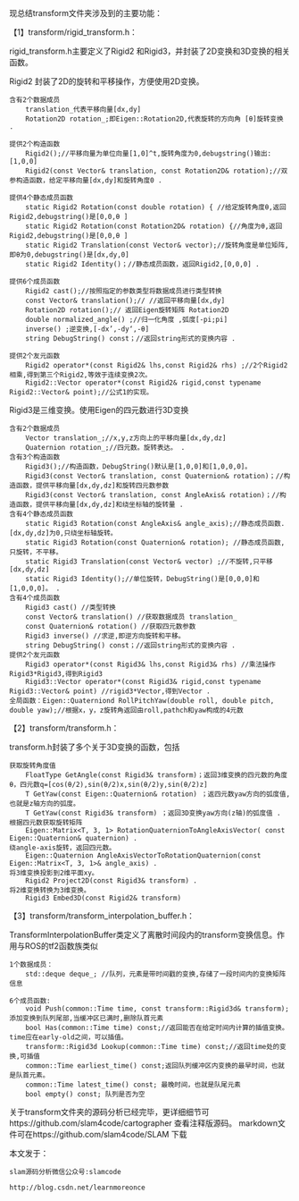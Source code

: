 现总结transform文件夹涉及到的主要功能：

【1】transform/rigid_transform.h：

rigid_transform.h主要定义了Rigid2 和Rigid3，并封装了2D变换和3D变换的相关函数。

Rigid2 封装了2D的旋转和平移操作，方便使用2D变换。

    含有2个数据成员
        translation_代表平移向量[dx,dy]
        Rotation2D rotation_;即Eigen::Rotation2D,代表旋转的方向角 [θ]旋转变换 .

    提供2个构造函数
        Rigid2();//平移向量为单位向量[1,0]^t,旋转角度为0,debugstring()输出:[1,0,0]
        Rigid2(const Vector& translation, const Rotation2D& rotation);//双参构造函数，给定平移向量[dx,dy]和旋转角度0 .

    提供4个静态成员函数
        static Rigid2 Rotation(const double rotation) { //给定旋转角度θ,返回Rigid2,debugstring()是[0,0,θ ]
        static Rigid2 Rotation(const Rotation2D& rotation) {//角度为θ,返回Rigid2,debugstring()是[0,0,θ ]
        static Rigid2 Translation(const Vector& vector);//旋转角度是单位矩阵,即θ为0,debugstring()是[dx,dy,0]
        static Rigid2 Identity()；//静态成员函数，返回Rigid2,[0,0,0] .

    提供6个成员函数
        Rigid2 cast();//按照指定的参数类型将数据成员进行类型转换
        const Vector& translation();// //返回平移向量[dx,dy]
        Rotation2D rotation();// 返回Eigen旋转矩阵 Rotation2D
        double normalized_angle() ;//归一化角度 ,弧度[-pi;pi]
        inverse() ;逆变换,[-dx’,-dy‘,-θ]
        string DebugString() const；//返回string形式的变换内容 .

    提供2个友元函数
        Rigid2 operator*(const Rigid2& lhs,const Rigid2& rhs) ;//2个Rigid2相乘,得到第三个Rigid2,等效于连续变换2次。
        Rigid2::Vector operator*(const Rigid2& rigid,const typename Rigid2::Vector& point);//公式1的实现。

Rigid3是三维变换。使用Eigen的四元数进行3D变换

    含有2个数据成员
        Vector translation_;//x,y,z方向上的平移向量[dx,dy,dz]
        Quaternion rotation_;//四元数。旋转表达。 .
    含有3个构造函数
        Rigid3();//构造函数，DebugString()默认是[1,0,0]和[1,0,0,0]。
        Rigid3(const Vector& translation, const Quaternion& rotation)；//构造函数，提供平移向量[dx,dy,dz]和旋转四元数参数
        Rigid3(const Vector& translation, const AngleAxis& rotation)；//构造函数，提供平移向量[dx,dy,dz]和绕坐标轴的旋转量 .
    含有4个静态成员函数
        static Rigid3 Rotation(const AngleAxis& angle_axis);//静态成员函数.[dx,dy,dz]为0,只绕坐标轴旋转。
        static Rigid3 Rotation(const Quaternion& rotation); //静态成员函数, 只旋转，不平移。
        static Rigid3 Translation(const Vector& vector) ;//不旋转,只平移[dx,dy,dz]
        static Rigid3 Identity();//单位旋转，DebugString()是[0,0,0]和[1,0,0,0]。 .
    含有4个成员函数
        Rigid3 cast() //类型转换
        const Vector& translation() //获取数据成员 translation_
        const Quaternion& rotation() //获取四元数参数
        Rigid3 inverse() //求逆,即逆方向旋转和平移。
        string DebugString() const；//返回string形式的变换内容 .
    提供2个友元函数
        Rigid3 operator*(const Rigid3& lhs,const Rigid3& rhs) //乘法操作Rigid3*Rigid3,得到Rigid3
        Rigid3::Vector operator*(const Rigid3& rigid,const typename Rigid3::Vector& point) //rigid3*Vector,得到Vector .
    全局函数：Eigen::Quaterniond RollPitchYaw(double roll, double pitch, double yaw);//根据x，y，z旋转角返回由roll,pathch和yaw构成的4元数


【2】transform/transform.h：

transform.h封装了多个关于3D变换的函数，包括

    获取旋转角度值
        FloatType GetAngle(const Rigid3& transform)；返回3维变换的四元数的角度θ，四元数q=[cos(θ/2),sin(θ/2)x,sin(θ/2)y,sin(θ/2)z]
        T GetYaw(const Eigen::Quaternion& rotation) ；返四元数yaw方向的弧度值,也就是z轴方向的弧度。
        T GetYaw(const Rigid3& transform) ；返回3D变换yaw方向(z轴)的弧度值 .
    根据四元数获取旋转矩阵
        Eigen::Matrix<T, 3, 1> RotationQuaternionToAngleAxisVector( const Eigen::Quaternion& quaternion) .
    绕angle-axis旋转，返回四元数。
        Eigen::Quaternion AngleAxisVectorToRotationQuaternion(const Eigen::Matrix<T, 3, 1>& angle_axis) .
    将3维变换投影到2维平面xy。
        Rigid2 Project2D(const Rigid3& transform) .
    将2维变换转换为3维变换。
        Rigid3 Embed3D(const Rigid2& transform)


【3】transform/transform_interpolation_buffer.h：

TransformInterpolationBuffer类定义了离散时间段内的transform变换信息。作用与ROS的tf2函数族类似

    1个数据成员：
        std::deque deque_; //队列，元素是带时间戳的变换,存储了一段时间内的变换矩阵信息

    6个成员函数:
        void Push(common::Time time, const transform::Rigid3d& transform);添加变换到队列尾部,当缓冲区已满时,删除队首元素
        bool Has(common::Time time) const;//返回能否在给定时间内计算的插值变换。time应在early-old之间，可以插值。
        transform::Rigid3d Lookup(common::Time time) const;//返回time处的变换,可插值
        common::Time earliest_time() const;返回队列缓冲区内变换的最早时间，也就是队首元素。
        common::Time latest_time() const; 最晚时间，也就是队尾元素
        bool empty() const; 队列是否为空


关于transform文件夹的源码分析已经完毕，更详细细节可https://github.com/slam4code/cartographer 查看注释版源码。 markdown文件可在https://github.com/slam4code/SLAM 下载

本文发于：

    slam源码分析微信公众号:slamcode

    http://blog.csdn.net/learnmoreonce
